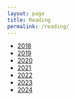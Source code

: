 ```yaml
---
layout: page
title: Reading 
permalink: /reading/
---
```


<div class="text-card">
  <ul>
    <li><a href="/reading/2018">2018</a></li>
    <li><a href="/reading/2019">2019</a></li>
    <li><a href="/reading/2020">2020</a></li>
    <li><a href="/reading/2021">2021</a></li>
    <li><a href="/reading/2022">2022</a></li>
    <li><a href="/reading/2023">2023</a></li>
    <li><a href="/reading/2024">2024</a></li>
  </ul>
</div> 
